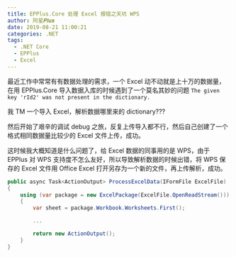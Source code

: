 ```yaml
---
title: EPPlus.Core 处理 Excel 报错之天坑 WPS
author: 阿星𝑷𝒍𝒖𝒔
date: 2019-08-21 11:00:21
categories: .NET
tags:
  - .NET Core
  - EPPlus
  - Excel
---
```


最近工作中常常有有数据处理的需求，一个 Excel 动不动就是上十万的数据量，在用 EPPlus.Core 导入数据入库的时候遇到了一个莫名其妙的问题 `The given key 'rId2' was not present in the dictionary.`

我 TM 一个导入 Excel，解析数据哪里来的 dictionary???

然后开始了艰辛的调试 debug 之旅，反复上传导入都不行，然后自己创建了一个格式相同数据量比较少的 Excel 文件上传，成功。

这时候我大概知道是什么问题了，给 Excel 数据的同事用的是 WPS，由于 EPPlus 对 WPS 支持度不怎么友好，所以导致解析数据的时候出错，将 WPS 保存的 Excel 文件用 Office Excel 打开另存为一个新的文件，再上传解析，成功。

```csharp
public async Task<ActionOutput> ProcessExcelData(IFormFile ExcelFile)
{
    using (var package = new ExcelPackage(ExcelFile.OpenReadStream()))
    {
        var sheet = package.Workbook.Worksheets.First();

        ...

        return new ActionOutput();
    }
}
```
